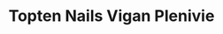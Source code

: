 ---
title: "Topten Nails Vigan Plenivie"
url: /vigan-city-ilocos-sur/topten-nails-vigan-plenivie/
shop: Kosmetik
---